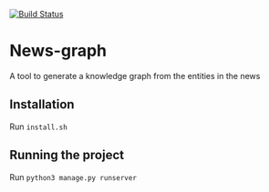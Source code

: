 [![Build Status](https://travis-ci.org/pbexe/news-graph.svg?branch=master)](https://travis-ci.org/pbexe/news-graph)
# News-graph

A tool to generate a knowledge graph from the entities in the news

## Installation

Run `install.sh`

## Running the project

Run `python3 manage.py runserver`
